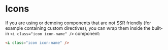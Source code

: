 # Icons

If you are using or demoing components that are not SSR friendly (for example containing custom directives), you can wrap them inside the built-in `<i class="icon icon-name" />` component:
``` html
<i class="icon icon-name" />
```
<icons-list />
